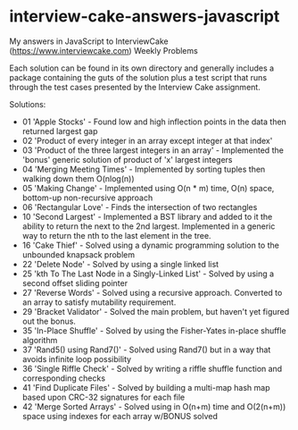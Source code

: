 interview-cake-answers-javascript
=================================

My answers in JavaScript to InterviewCake (https://www.interviewcake.com) Weekly Problems

Each solution can be found in its own directory and generally includes a package containing the guts of the solution
plus a test script that runs through the test cases presented by the Interview Cake assignment.

Solutions:

* 01 'Apple Stocks' - Found low and high inflection points in the data then returned largest gap
* 02 'Product of every integer in an array except integer at that index'
* 03 'Product of the three largest integers in an array' - Implemented the 'bonus' generic solution of product of 'x' largest integers
* 04 'Merging Meeting Times' - Implemented by sorting tuples then walking down them O(nlog(n))
* 05 'Making Change' - Implemented using O(n * m) time, O(n) space, bottom-up non-recursive approach
* 06 'Rectangular Love' - Finds the intersection of two rectangles
* 10 'Second Largest' - Implemented a BST library and added to it the ability to return the next to the 2nd largest. Implemented in a generic way to return the nth to the last element in the tree.
* 16 'Cake Thief' - Solved using a dynamic programming solution to the unbounded knapsack problem
* 22 'Delete Node' - Solved by using a single linked list
* 25 'kth To The Last Node in a Singly-Linked List' - Solved by using a second offset sliding pointer
* 27 'Reverse Words' - Solved using a recursive approach. Converted to an array to satisfy mutability requirement.
* 29 'Bracket Validator' - Solved the main problem, but haven't yet figured out the bonus.
* 35 'In-Place Shuffle' - Solved by using the Fisher-Yates in-place shuffle algorithm
* 37 'Rand5() using Rand7()' - Solved using Rand7() but in a way that avoids infinite loop possibility
* 36 'Single Riffle Check' - Solved by writing a riffle shuffle function and corresponding checks
* 41 'Find Duplicate Files' - Solved by building a multi-map hash map based upon CRC-32 signatures for each file
* 42 'Merge Sorted Arrays' - Solved using in O(n+m) time and O(2(n+m)) space using indexes for each array w/BONUS solved
